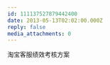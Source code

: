 ```yaml
---
id: 111137527879442400
date: 2013-05-13T02:02:00.000Z
reply: false
media_attachments: 0
---
```


淘宝客服绩效考核方案 ​​​​

